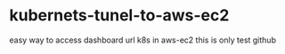 # kubernets-tunel-to-aws-ec2
easy way to access dashboard url k8s in aws-ec2
this is only test github
